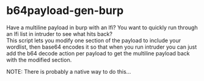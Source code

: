 # b64payload-gen-burp
Have a multiline payload in burp with an lfi? You want to quickly run through an lfi list in intruder to see what hits back?<br /> 
This script lets you modify one section of the payload to include your wordlist, then base64 encodes it so that when you run intruder you can just add the b64 decode action per payload to get the multiline payload back with the modified section.<br /> 

NOTE: There is probably a native way to do this...

